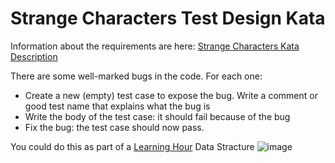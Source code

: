 # Strange Characters Test Design Kata

Information about the requirements are here: [Strange Characters Kata Description](https://www.sammancoaching.org/kata_descriptions/strange_characters.html)

There are some well-marked bugs in the code. For each one:

- Create a new (empty) test case to expose the bug. Write a comment or good test name that explains what the bug is
- Write the body of the test case: it should fail because of the bug
- Fix the bug: the test case should now pass.

You could do this as part of a [Learning Hour](https://www.sammancoaching.org/learning_hours/test_design/asserting_on_collections.html)
Data Stracture 
![image](https://github.com/ayoubberachad/StrangeCharacters-TestDesign-Kata/assets/85138089/db320fb8-e3ae-4add-a21f-831ea438014a)
